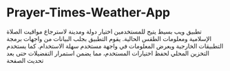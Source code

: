 # Prayer-Times-Weather-App
 تطبيق ويب بسيط يتيح للمستخدمين اختيار دولة ومدينة لاسترجاع مواقيت الصلاة الإسلامية ومعلومات الطقس الحالية. يقوم التطبيق بجلب البيانات من واجهات برمجة التطبيقات الخارجية ويعرض المعلومات في واجهة مستخدم سهلة الاستخدام. كما يستخدم التخزين المحلي لحفظ اختيارات المستخدم، مما يضمن استمرار التفضيلات حتى بعد تحديث الصفحة
